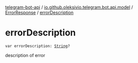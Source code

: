 [telegram-bot-api](../../index.md) / [io.github.oleksivio.telegram.bot.api.model](../index.md) / [ErrorResponse](index.md) / [errorDescription](./error-description.md)

# errorDescription

`var errorDescription: `[`String`](https://kotlinlang.org/api/latest/jvm/stdlib/kotlin/-string/index.html)`?`

description of error

